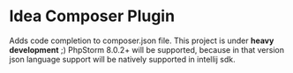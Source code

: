 # Idea Composer Plugin

Adds code completion to composer.json file. This project is under **heavy development** ;) PhpStorm 8.0.2+ will be supported,
because in that version json language support will be natively supported in intellij sdk.